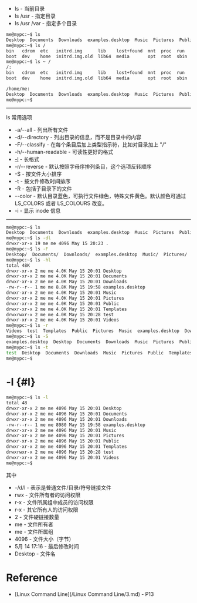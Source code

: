 * ls - 当前目录
* ls /usr - 指定目录
* ls /usr /var - 指定多个目录


```bash
me@mypc:~$ ls
Desktop  Documents  Downloads  examples.desktop  Music  Pictures  Public  Templates  test  Videos
me@mypc:~$ ls /
bin   cdrom  etc   initrd.img      lib    lost+found  mnt  proc  run   snap  sys  usr  vmlinuz
boot  dev    home  initrd.img.old  lib64  media       opt  root  sbin  srv   tmp  var  vmlinuz.old
me@mypc:~$ ls ~ /
/:
bin   cdrom  etc   initrd.img      lib    lost+found  mnt  proc  run   snap  sys  usr  vmlinuz
boot  dev    home  initrd.img.old  lib64  media       opt  root  sbin  srv   tmp  var  vmlinuz.old

/home/me:
Desktop  Documents  Downloads  examples.desktop  Music  Pictures  Public  Templates  test  Videos
me@mypc:~$ 
```


---
ls 常用选项
* -a/--all - 列出所有文件
* -d/--directory - 列出目录的信息，而不是目录中的内容
* -F/--classify - 在每个条目后加上类型指示符，比如对目录加上 "/"
* -h/--human-readable - 可读性更好的格式
* [-l](#l) - 长格式
* -r/--reverse - 默认按照字母序排列条目，这个选项反转顺序
* -S - 按文件大小排序
* -t - 按文件修改时间排序
* -R - 包括子目录下的文件
* --color - 默认目录蓝色，可执行文件绿色，特殊文件黄色。默认颜色可通过 LS_COLORS 或者 LS_COLOURS 改变。
* -i - 显示 inode 信息


---
```bash
me@mypc:~$ ls
Desktop  Documents  Downloads  examples.desktop  Music  Pictures  Public  Templates  test  Videos
me@mypc:~$ ls -dl
drwxr-xr-x 19 me me 4096 May 15 20:23 .
me@mypc:~$ ls -F
Desktop/  Documents/  Downloads/  examples.desktop  Music/  Pictures/  Public/  Templates/  test/  Videos/
me@mypc:~$ ls -hl
total 48K
drwxr-xr-x 2 me me 4.0K May 15 20:01 Desktop
drwxr-xr-x 2 me me 4.0K May 15 20:01 Documents
drwxr-xr-x 2 me me 4.0K May 15 20:01 Downloads
-rw-r--r-- 1 me me 8.8K May 15 19:58 examples.desktop
drwxr-xr-x 2 me me 4.0K May 15 20:01 Music
drwxr-xr-x 2 me me 4.0K May 15 20:01 Pictures
drwxr-xr-x 2 me me 4.0K May 15 20:01 Public
drwxr-xr-x 2 me me 4.0K May 15 20:01 Templates
drwxrwxr-x 2 me me 4.0K May 15 20:28 test
drwxr-xr-x 2 me me 4.0K May 15 20:01 Videos
me@mypc:~$ ls -r
Videos  test  Templates  Public  Pictures  Music  examples.desktop  Downloads  Documents  Desktop
me@mypc:~$ ls -S
examples.desktop  Desktop  Documents  Downloads  Music  Pictures  Public  Templates  test  Videos
me@mypc:~$ ls -t
test  Desktop  Documents  Downloads  Music  Pictures  Public  Templates  Videos  examples.desktop
me@mypc:~$ 
```

# -l {#l}
```bash
me@mypc:~$ ls -l
total 48
drwxr-xr-x 2 me me 4096 May 15 20:01 Desktop
drwxr-xr-x 2 me me 4096 May 15 20:01 Documents
drwxr-xr-x 2 me me 4096 May 15 20:01 Downloads
-rw-r--r-- 1 me me 8980 May 15 19:58 examples.desktop
drwxr-xr-x 2 me me 4096 May 15 20:01 Music
drwxr-xr-x 2 me me 4096 May 15 20:01 Pictures
drwxr-xr-x 2 me me 4096 May 15 20:01 Public
drwxr-xr-x 2 me me 4096 May 15 20:01 Templates
drwxrwxr-x 2 me me 4096 May 15 20:28 test
drwxr-xr-x 2 me me 4096 May 15 20:01 Videos
me@mypc:~$ 
```


其中
* -/d/l - 表示是普通文件/目录/符号链接文件
* rwx - 文件所有者的访问权限
* r-x - 文件所属组中成员的访问权限
* r-x - 其它所有人的访问权限
* 2 - 文件硬链接数量
* me - 文件所有者
* me - 文件所属组
* 4096 - 文件大小（字节）
* 5月  14 17:16 - 最后修改时间
* Desktop - 文件名


# Reference

- [Linux Command Line](/Linux Command Line/3.md) - P13